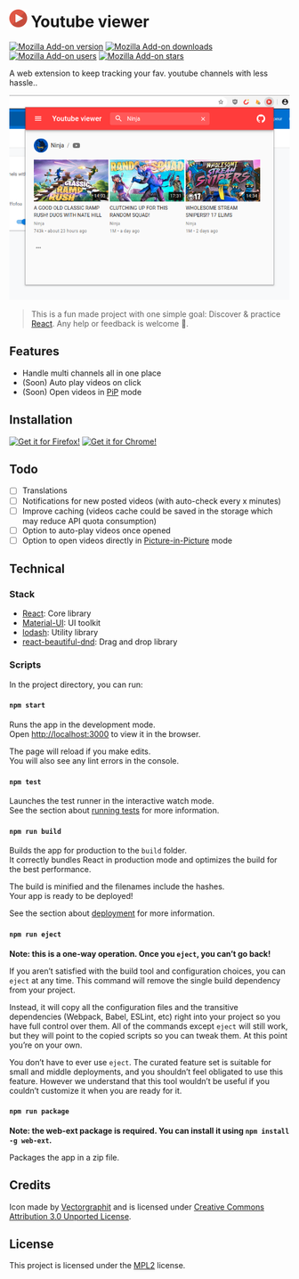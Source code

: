 # <img src="public/icons/128.png" alt="icon" width="32"/> Youtube viewer

[![Mozilla Add-on version](https://img.shields.io/amo/v/yt-viewer.svg)](https://addons.mozilla.org/firefox/addon/yt-viewer/?src=external-github-shield-downloads)
[![Mozilla Add-on downloads](https://img.shields.io/amo/dw/yt-viewer.svg)](https://addons.mozilla.org/firefox/addon/yt-viewer/?src=external-github-shield-downloads)
[![Mozilla Add-on users](https://img.shields.io/amo/users/yt-viewer.svg)](https://addons.mozilla.org/firefox/addon/yt-viewer/statistics/)
[![Mozilla Add-on stars](https://img.shields.io/amo/stars/yt-viewer.svg)](https://addons.mozilla.org/firefox/addon/yt-viewer/reviews/)

A web extension to keep tracking your fav. youtube channels with less hassle..

![screenshot](screenshots/popup.png)

> This is a fun made project with one simple goal: Discover & practice [React](https://reactjs.org/). Any help or feedback is welcome :pray:.

## Features

- Handle multi channels all in one place
- (Soon) Auto play videos on click
- (Soon) Open videos in [PiP](https://support.mozilla.org/en-US/kb/about-picture-picture-firefox) mode

## Installation

[![Get it for Firefox!](https://addons.cdn.mozilla.net/static/img/addons-buttons/AMO-button_1.png)](https://addons.mozilla.org/firefox/addon/yt-viewer/?src=external-github-download)
[![Get it for Chrome!](https://developer.chrome.com/webstore/images/ChromeWebStore_BadgeWBorder_206x58.png)](https://github.com/AXeL-dev/youtube-viewer/releases/download/v0.1.0/youtube_viewer-0.1.0.crx)

## Todo

- [ ] Translations
- [ ] Notifications for new posted videos (with auto-check every x minutes)
- [ ] Improve caching (videos cache could be saved in the storage which may reduce API quota consumption)
- [ ] Option to auto-play videos once opened
- [ ] Option to open videos directly in [Picture-in-Picture](https://w3c.github.io/picture-in-picture/) mode

## Technical

### Stack

- [React](https://reactjs.org/): Core library
- [Material-UI](https://material-ui.com/): UI toolkit
- [lodash](https://lodash.com/): Utility library
- [react-beautiful-dnd](https://github.com/atlassian/react-beautiful-dnd): Drag and drop library

### Scripts

In the project directory, you can run:

#### `npm start`

Runs the app in the development mode.<br />
Open [http://localhost:3000](http://localhost:3000) to view it in the browser.

The page will reload if you make edits.<br />
You will also see any lint errors in the console.

#### `npm test`

Launches the test runner in the interactive watch mode.<br />
See the section about [running tests](https://facebook.github.io/create-react-app/docs/running-tests) for more information.

#### `npm run build`

Builds the app for production to the `build` folder.<br />
It correctly bundles React in production mode and optimizes the build for the best performance.

The build is minified and the filenames include the hashes.<br />
Your app is ready to be deployed!

See the section about [deployment](https://facebook.github.io/create-react-app/docs/deployment) for more information.

#### `npm run eject`

**Note: this is a one-way operation. Once you `eject`, you can’t go back!**

If you aren’t satisfied with the build tool and configuration choices, you can `eject` at any time. This command will remove the single build dependency from your project.

Instead, it will copy all the configuration files and the transitive dependencies (Webpack, Babel, ESLint, etc) right into your project so you have full control over them. All of the commands except `eject` will still work, but they will point to the copied scripts so you can tweak them. At this point you’re on your own.

You don’t have to ever use `eject`. The curated feature set is suitable for small and middle deployments, and you shouldn’t feel obligated to use this feature. However we understand that this tool wouldn’t be useful if you couldn’t customize it when you are ready for it.

#### `npm run package`

**Note: the web-ext package is required. You can install it using `npm install -g web-ext`.**

Packages the app in a zip file.

## Credits

Icon made by [Vectorgraphit](https://www.iconfinder.com/vectorgraphit) and is licensed under [Creative Commons Attribution 3.0 Unported License](https://creativecommons.org/licenses/by/3.0/).

## License

This project is licensed under the [MPL2](LICENSE) license.
